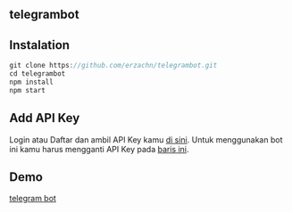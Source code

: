 ## telegrambot

## Instalation

```javascript
git clone https://github.com/erzachn/telegrambot.git
cd telegrambot
npm install
npm start
```

## Add API Key

Login atau Daftar dan ambil API Key kamu [di sini](t.me/@BotFather).
Untuk menggunakan bot ini kamu harus mengganti API Key pada [baris ini](https://github.com/erzachn/telegrambot/blob/main/config.js).

## Demo

[telegram bot](t.me/erzachanbot)
